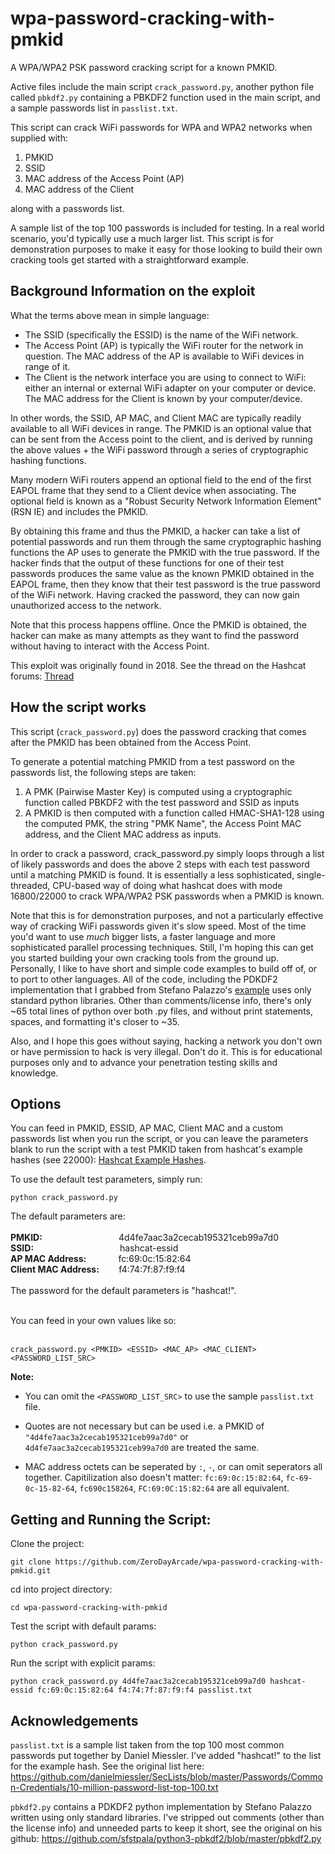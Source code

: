 # wpa-password-cracking-with-pmkid
A WPA/WPA2 PSK password cracking script for a known PMKID. 

Active files include the main script `crack_password.py`, another python file called `pbkdf2.py` containing a PBKDF2 function used in the main script, and a sample passwords list in `passlist.txt`.

This script can crack WiFi passwords for WPA and WPA2 networks when supplied with: 
1. PMKID
2. SSID
3. MAC address of the Access Point (AP)
4. MAC address of the Client

along with a passwords list.

A sample list of the top 100 passwords is included for testing. In a real world scenario, you'd typically use a much larger list. This script is for demonstration purposes to make it easy for those looking to build their own cracking tools get started with a straightforward example.

## Background Information on the exploit
What the terms above mean in simple language:
- The SSID (specifically the ESSID) is the name of the WiFi network.
- The Access Point (AP) is typically the WiFi router for the network in question. The MAC address of the AP is available to WiFi devices in range of it.
- The Client is the network interface you are using to connect to WiFi: either an internal or external WiFi adapter on your computer or device. The MAC address for the Client is known by your computer/device. 

In other words, the SSID, AP MAC, and Client MAC are typically readily available to all WiFi devices in range. The PMKID is an optional value that can be sent from the Access point to the client, and is derived by running the above values + the WiFi password through a series of cryptographic hashing functions.

Many modern WiFi routers append an optional field to the end of the first EAPOL frame that they send to a Client device when associating. The optional field is known as a "Robust Security Network Information Element" (RSN IE) and includes the PMKID.

By obtaining this frame and thus the PMKID, a hacker can take a list of potential passwords and run them through the same cryptographic hashing functions the AP uses to generate the PMKID with the true password. If the hacker finds that the output of these functions for one of their test passwords produces the same value as the known PMKID obtained in the EAPOL frame, then they know that their test password is the true password of the WiFi network. Having cracked the password, they can now gain unauthorized access to the network. 

Note that this process happens offline. Once the PMKID is obtained, the hacker can make as many attempts as they want to find the password without having to interact with the Access Point.

This exploit was originally found in 2018. See the thread on the Hashcat forums: <a href="https://hashcat.net/forum/thread-7717.html">Thread</a>

## How the script works

This script (`crack_password.py`) does the password cracking that comes after the PMKID has been obtained from the Access Point.

To generate a potential matching PMKID from a test password on the passwords list, the following steps are taken:
1. A PMK (Pairwise Master Key) is computed using a cryptographic function called PBKDF2 with the test password and SSID as inputs
2. A PMKID is then computed with a function called HMAC-SHA1-128 using the computed PMK, the string "PMK Name", the Access Point MAC address, and the Client MAC address as inputs.

In order to crack a password, crack_password.py simply loops through a list of likely passwords and does the above 2 steps with each test password until a matching PMKID is found. It is essentially a less sophisticated, single-threaded, CPU-based way of doing what hashcat does with mode 16800/22000 to crack WPA/WPA2 PSK passwords when a PMKID is known.

Note that this is for demonstration purposes, and not a particularly effective way of cracking WiFi passwords given it's slow speed. Most of the time you'd want to use *much* bigger lists, a faster language and more sophisticated parallel processing techniques. Still, I'm hoping this can get you started building your own cracking tools from the ground up. Personally, I like to have short and simple code examples to build off of, or to port to other languages. All of the code, including the PDKDF2 implementation that I grabbed from Stefano Palazzo's <a href="https://github.com/sfstpala/python3-pbkdf2/blob/master/pbkdf2.py">example</a> uses only standard python libraries. Other than comments/license info, there's only ~65 total lines of python over both .py files, and without print statements, spaces, and formatting it's closer to ~35.

Also, and I hope this goes without saying, hacking a network you don't own or have permission to hack is very illegal. Don't do it. This is for educational purposes only and to advance your penetration testing skills and knowledge. 

## Options

You can feed in PMKID, ESSID, AP MAC, Client MAC and a custom passwords list when you run the script, or you can leave the parameters blank to run the script with a test PMKID taken from hashcat's example hashes (see 22000): [Hashcat Example Hashes](https://hashcat.net/wiki/doku.php?id=example_hashes#example_hashes). 

To use the default test parameters, simply run:
```
python crack_password.py
```
The default parameters are:
<br/>  
**PMKID:**&nbsp;&nbsp;&nbsp;&nbsp;&nbsp;&nbsp;&nbsp;&nbsp;&nbsp;&nbsp;&nbsp;&nbsp;&nbsp;&nbsp;&nbsp;&nbsp;&nbsp;&nbsp;&nbsp;&nbsp;&nbsp;&nbsp;&nbsp;&nbsp;&nbsp;&nbsp;&nbsp;&nbsp;&nbsp;&nbsp;&nbsp;4d4fe7aac3a2cecab195321ceb99a7d0  
**SSID:**&nbsp;&nbsp;&nbsp;&nbsp;&nbsp;&nbsp;&nbsp;&nbsp;&nbsp;&nbsp;&nbsp;&nbsp;&nbsp;&nbsp;&nbsp;&nbsp;&nbsp;&nbsp;&nbsp;&nbsp;&nbsp;&nbsp;&nbsp;&nbsp;&nbsp;&nbsp;&nbsp;&nbsp;&nbsp;&nbsp;&nbsp;&nbsp;&nbsp;&nbsp;&nbsp;hashcat-essid  
**AP MAC Address:**&nbsp;&nbsp;&nbsp;&nbsp;&nbsp;&nbsp;&nbsp;&nbsp;&nbsp;&nbsp;&nbsp;&nbsp;&nbsp;fc:69:0c:15:82:64  
**Client MAC Address:**&nbsp;&nbsp;&nbsp;&nbsp;&nbsp;&nbsp;&nbsp;&nbsp;f4:74:7f:87:f9:f4  
<br/>
The password for the default parameters is "hashcat!". 

<br/>  
You can feed in your own values like so:
<br/>  
<br/>  


```
crack_password.py <PMKID> <ESSID> <MAC_AP> <MAC_CLIENT> <PASSWORD_LIST_SRC>
```

**Note:**
- You can omit the `<PASSWORD_LIST_SRC>` to use the sample `passlist.txt` file. 

- Quotes are not necessary but can be used i.e. a PMKID of `"4d4fe7aac3a2cecab195321ceb99a7d0"` or `4d4fe7aac3a2cecab195321ceb99a7d0` are treated the same.

- MAC address octets can be seperated by `:`, `-`, or can omit seperators all together. Capitilization also doesn't matter: `fc:69:0c:15:82:64`, `fc-69-0c-15-82-64`, `fc690c158264`, `FC:69:0C:15:82:64` are all equivalent.

## Getting and Running the Script:
Clone the project:
```
git clone https://github.com/ZeroDayArcade/wpa-password-cracking-with-pmkid.git
```
cd into project directory:
```
cd wpa-password-cracking-with-pmkid
```
Test the script with default params:
```
python crack_password.py
```
Run the script with explicit params:
```
python crack_password.py 4d4fe7aac3a2cecab195321ceb99a7d0 hashcat-essid fc:69:0c:15:82:64 f4:74:7f:87:f9:f4 passlist.txt
```


## Acknowledgements
`passlist.txt` is a sample list taken from the top 100 most common passwords put together by Daniel Miessler. I've added "hashcat!" to the list for the example hash. See the original list here:
https://github.com/danielmiessler/SecLists/blob/master/Passwords/Common-Credentials/10-million-password-list-top-100.txt

`pbkdf2.py` contains a PDKDF2 python implementation by Stefano Palazzo written using only standard libraries. I've stripped out comments (other than the license info) and unneeded parts to keep it short, see the original on his github: https://github.com/sfstpala/python3-pbkdf2/blob/master/pbkdf2.py

